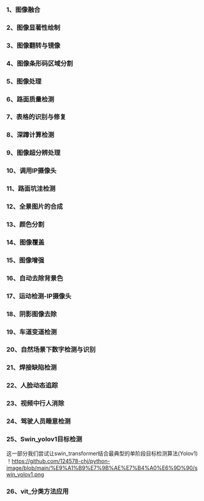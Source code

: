 ### 1、图像融合
### 2、图像显著性绘制
### 3、图像翻转与镜像
### 4、图像条形码区域分割
### 5、图像处理
### 6、路面质量检测
### 7、表格的识别与修复
### 8、深蹲计算检测
### 9、图像超分辨处理
### 10、调用IP摄像头
### 11、路面坑洼检测
### 12、全景图片的合成
### 13、颜色分割
### 14、图像覆盖
### 15、图像增强
### 16、自动去除背景色
### 17、运动检测-IP摄像头
### 18、阴影图像去除
### 19、车道变道检测
### 20、自然场景下数字检测与识别
### 21、焊接缺陷检测
### 22、人脸动态追踪
### 23、视频中行人消除
### 24、驾驶人员睡意检测
### 25、Swin_yolov1目标检测
这一部分我们尝试让swin_transformer结合最典型的单阶段目标检测算法(Yolov1)
！https://github.com/124578-chj/python-image/blob/main/%E9%A1%B9%E7%9B%AE%E7%B4%A0%E6%9D%90/swin_yolov1.png
### 26、vit_分类方法应用

